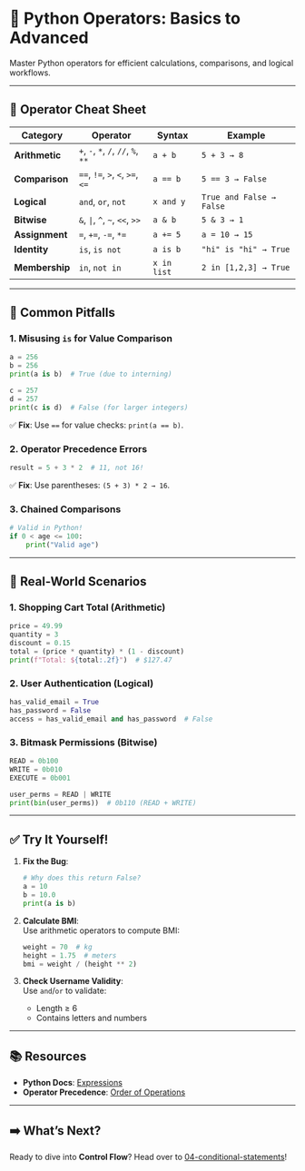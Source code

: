 # 🎯 Python Operators: Basics to Advanced

Master Python operators for efficient calculations, comparisons, and logical workflows.  

---

## 🧩 Operator Cheat Sheet  
| Category | Operator | Syntax | Example |  
|----------|----------|--------|---------|  
| **Arithmetic** | `+`, `-`, `*`, `/`, `//`, `%`, `**` | `a + b` | `5 + 3 → 8` |  
| **Comparison** | `==`, `!=`, `>`, `<`, `>=`, `<=` | `a == b` | `5 == 3 → False` |  
| **Logical** | `and`, `or`, `not` | `x and y` | `True and False → False` |  
| **Bitwise** | `&`, `\|`, `^`, `~`, `<<`, `>>` | `a & b` | `5 & 3 → 1` |  
| **Assignment** | `=`, `+=`, `-=`, `*=` | `a += 5` | `a = 10 → 15` |  
| **Identity** | `is`, `is not` | `a is b` | `"hi" is "hi" → True` |  
| **Membership** | `in`, `not in` | `x in list` | `2 in [1,2,3] → True` |  

---

## 🚨 Common Pitfalls  
### 1. **Misusing `is` for Value Comparison**  
```python  
a = 256  
b = 256  
print(a is b)  # True (due to interning)  

c = 257  
d = 257  
print(c is d)  # False (for larger integers)  
```  
✅ **Fix**: Use `==` for value checks: `print(a == b)`.  

### 2. **Operator Precedence Errors**  
```python  
result = 5 + 3 * 2  # 11, not 16!  
```  
✅ **Fix**: Use parentheses: `(5 + 3) * 2 → 16`.  

### 3. **Chained Comparisons**  
```python  
# Valid in Python!  
if 0 < age <= 100:  
    print("Valid age")  
```  

---

## 🔄 Real-World Scenarios  
### 1. **Shopping Cart Total (Arithmetic)**  
```python  
price = 49.99  
quantity = 3  
discount = 0.15  
total = (price * quantity) * (1 - discount)  
print(f"Total: ${total:.2f}")  # $127.47  
```  

### 2. **User Authentication (Logical)**  
```python  
has_valid_email = True  
has_password = False  
access = has_valid_email and has_password  # False  
```  

### 3. **Bitmask Permissions (Bitwise)**  
```python  
READ = 0b100  
WRITE = 0b010  
EXECUTE = 0b001  

user_perms = READ | WRITE  
print(bin(user_perms))  # 0b110 (READ + WRITE)  
```  

---

## ✅ Try It Yourself!  
1. **Fix the Bug**:  
   ```python  
   # Why does this return False?  
   a = 10  
   b = 10.0  
   print(a is b)  
   ```  

2. **Calculate BMI**:  
   Use arithmetic operators to compute BMI:  
   ```python  
   weight = 70  # kg  
   height = 1.75  # meters  
   bmi = weight / (height ** 2)  
   ```  

3. **Check Username Validity**:  
   Use `and`/`or` to validate:  
   - Length ≥ 6  
   - Contains letters and numbers  

---

## 📚 Resources  
- **Python Docs**: [Expressions](https://docs.python.org/3/reference/expressions.html)  
- **Operator Precedence**: [Order of Operations](https://docs.python.org/3/reference/expressions.html#operator-precedence)  

---

## ➡️ What’s Next?  
Ready to dive into **Control Flow**? Head over to [04-conditional-statements](/04-conditional-statements)!  
